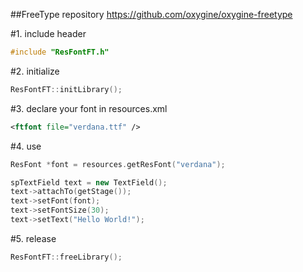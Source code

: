 ##FreeType
repository https://github.com/oxygine/oxygine-freetype

#1. include header
```cpp
#include "ResFontFT.h"
```

#2. initialize
```cpp
ResFontFT::initLibrary();
```

#3. declare your font in resources.xml
```xml
<ftfont file="verdana.ttf" />
```

#4. use
```cpp
ResFont *font = resources.getResFont("verdana");

spTextField text = new TextField();
text->attachTo(getStage());
text->setFont(font);
text->setFontSize(30);
text->setText("Hello World!");
```

#5. release
```cpp
ResFontFT::freeLibrary();
```